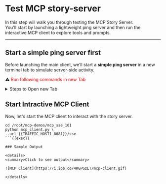 
# Test MCP story-server 

In this step will walk you through testing the MCP Story Server.  
You'll start by launching a lightweight ping server and then run the interactive MCP client to explore tools and prompts.

---

## Start a simple ping server first

Before launching the main client, we’ll start a **simple ping server** in a new terminal tab to simulate server-side activity.

⚠️ <span style="color:red">Run following commands in new Tab</span>

<details>
<summary>Steps to Open new Tab</summary>

![New Tab](https://i.ibb.co/b59kdLmy/new-tab.gif)

</details>


## Start Intractive MCP Client 

Now, let's start the MCP client to interact with the story server.

```
cd /root/mcp-demos/mcp_sse_101
python mcp_client.py \
--url {{TRAFFIC_HOST1_8081}}/sse
```{{exec}}

### Sample Output

<details>
<summary>Click to see output</summary>

![MCP Client](https://i.ibb.co/4RGPGzLT/mcp-client.gif)

</details>